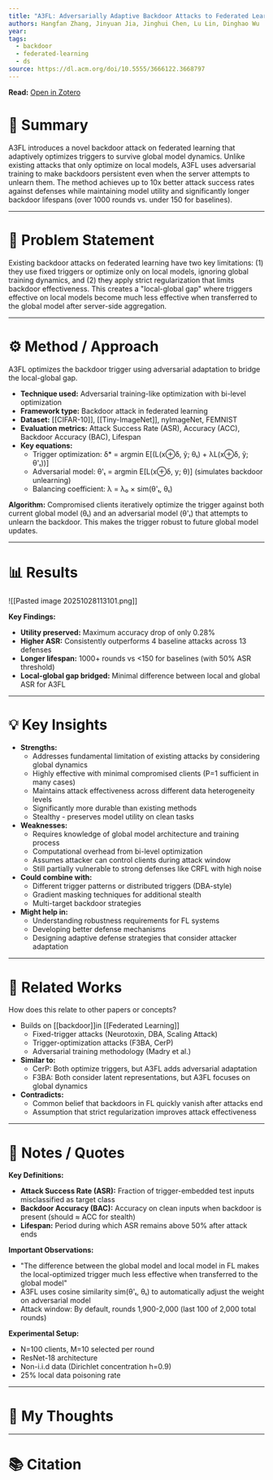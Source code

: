 ```yaml
---
title: "A3FL: Adversarially Adaptive Backdoor Attacks to Federated Learning"
authors: Hangfan Zhang, Jinyuan Jia, Jinghui Chen, Lu Lin, Dinghao Wu
year:
tags:
  - backdoor
  - federated-learning
  - ds
source: https://dl.acm.org/doi/10.5555/3666122.3668797
---
```

**Read:** [Open in Zotero](zotero://select/items/2_TAUGX7SA)

# 🧠 Summary

A3FL introduces a novel backdoor attack on federated learning that adaptively optimizes triggers to survive global model dynamics. Unlike existing attacks that only optimize on local models, A3FL uses adversarial training to make backdoors persistent even when the server attempts to unlearn them. The method achieves up to 10x better attack success rates against defenses while maintaining model utility and significantly longer backdoor lifespans (over 1000 rounds vs. under 150 for baselines).



---

# 🎯 Problem Statement

Existing backdoor attacks on federated learning have two key limitations: (1) they use fixed triggers or optimize only on local models, ignoring global training dynamics, and (2) they apply strict regularization that limits backdoor effectiveness. This creates a "local-global gap" where triggers effective on local models become much less effective when transferred to the global model after server-side aggregation.

---

# ⚙️ Method / Approach

A3FL optimizes the backdoor trigger using adversarial adaptation to bridge the local-global gap.

- **Technique used:** Adversarial training-like optimization with bi-level optimization
- **Framework type:** Backdoor attack in federated learning
- **Dataset:** [[CIFAR-10]], [[Tiny-ImageNet]], nyImageNet, FEMNIST
- **Evaluation metrics:** Attack Success Rate (ASR), Accuracy (ACC), Backdoor Accuracy (BAC), Lifespan
- **Key equations:**
    - Trigger optimization: δ* = argmin E[(L(x⊕δ, ỹ; θₜ) + λL(x⊕δ, ỹ; θ'ₜ))]
    - Adversarial model: θ'ₜ = argmin E[L(x⊕δ, y; θ)] (simulates backdoor unlearning)
    - Balancing coefficient: λ = λ₀ × sim(θ'ₜ, θₜ)

**Algorithm:** Compromised clients iteratively optimize the trigger against both current global model (θₜ) and an adversarial model (θ'ₜ) that attempts to unlearn the backdoor. This makes the trigger robust to future global model updates.

---

# 📊 Results
 ![[Pasted image 20251028113101.png]]

**Key Findings:**

- **Utility preserved:** Maximum accuracy drop of only 0.28%
- **Higher ASR:** Consistently outperforms 4 baseline attacks across 13 defenses
- **Longer lifespan:** 1000+ rounds vs <150 for baselines (with 50% ASR threshold)
- **Local-global gap bridged:** Minimal difference between local and global ASR for A3FL
---

# 💡 Key Insights
- **Strengths:**
    - Addresses fundamental limitation of existing attacks by considering global dynamics
    - Highly effective with minimal compromised clients (P=1 sufficient in many cases)
    - Maintains attack effectiveness across different data heterogeneity levels
    - Significantly more durable than existing methods
    - Stealthy - preserves model utility on clean tasks
- **Weaknesses:**
    - Requires knowledge of global model architecture and training process
    - Computational overhead from bi-level optimization
    - Assumes attacker can control clients during attack window
    - Still partially vulnerable to strong defenses like CRFL with high noise
- **Could combine with:**
    - Different trigger patterns or distributed triggers (DBA-style)
    - Gradient masking techniques for additional stealth
    - Multi-target backdoor strategies
- **Might help in:**
    - Understanding robustness requirements for FL systems
    - Developing better defense mechanisms
    - Designing adaptive defense strategies that consider attacker adaptation

---

# 🧩 Related Works
How does this relate to other papers or concepts?

- Builds on [[backdoor]]in [[Federated Learning]]
	- Fixed-trigger attacks (Neurotoxin, DBA, Scaling Attack)
    - Trigger-optimization attacks (F3BA, CerP)
    - Adversarial training methodology (Madry et al.)
- **Similar to:**
    - CerP: Both optimize triggers, but A3FL adds adversarial adaptation
    - F3BA: Both consider latent representations, but A3FL focuses on global dynamics
- **Contradicts:**
    - Common belief that backdoors in FL quickly vanish after attacks end
    - Assumption that strict regularization improves attack effectiveness

---

# 💬 Notes / Quotes
**Key Definitions:**

- **Attack Success Rate (ASR):** Fraction of trigger-embedded test inputs misclassified as target class
- **Backdoor Accuracy (BAC):** Accuracy on clean inputs when backdoor is present (should ≈ ACC for stealth)
- **Lifespan:** Period during which ASR remains above 50% after attack ends

**Important Observations:**

- "The difference between the global model and local model in FL makes the local-optimized trigger much less effective when transferred to the global model"
- A3FL uses cosine similarity sim(θ'ₜ, θₜ) to automatically adjust the weight on adversarial model
- Attack window: By default, rounds 1,900-2,000 (last 100 of 2,000 total rounds)

**Experimental Setup:**

- N=100 clients, M=10 selected per round
- ResNet-18 architecture
- Non-i.i.d data (Dirichlet concentration h=0.9)
- 25% local data poisoning rate

---

# 🧠 My Thoughts
> 
---

# 📚 Citation
> 